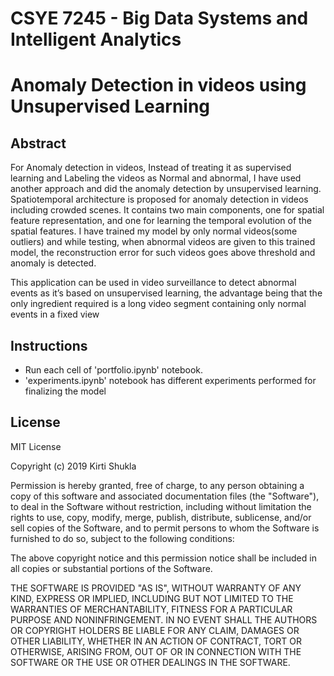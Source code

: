 # CSYE 7245 - Big Data Systems and Intelligent Analytics

# Anomaly Detection in videos using Unsupervised Learning

## Abstract
For Anomaly detection in videos, Instead of treating it as supervised learning and Labeling the videos as Normal and abnormal, I have used another approach and did the anomaly detection by unsupervised learning.
Spatiotemporal architecture is proposed for anomaly detection in videos including crowded scenes. It contains two main components, one for spatial feature representation, and one for learning the temporal evolution of the spatial features.
I have trained my model by only normal videos(some outliers) and while testing, when abnormal videos are given to this trained model, the reconstruction error for such videos goes above threshold and anomaly is detected.

This application can be used in video surveillance to detect abnormal events as it’s based on unsupervised learning, the advantage being that the only ingredient required is a long video segment containing only normal events in a fixed view

## Instructions
* Run each cell of 'portfolio.ipynb' notebook.
* 'experiments.ipynb' notebook has different experiments performed for finalizing the model

## License
MIT License

Copyright (c) 2019 Kirti Shukla

Permission is hereby granted, free of charge, to any person obtaining a copy
of this software and associated documentation files (the "Software"), to deal
in the Software without restriction, including without limitation the rights
to use, copy, modify, merge, publish, distribute, sublicense, and/or sell
copies of the Software, and to permit persons to whom the Software is
furnished to do so, subject to the following conditions:

The above copyright notice and this permission notice shall be included in all
copies or substantial portions of the Software.

THE SOFTWARE IS PROVIDED "AS IS", WITHOUT WARRANTY OF ANY KIND, EXPRESS OR
IMPLIED, INCLUDING BUT NOT LIMITED TO THE WARRANTIES OF MERCHANTABILITY,
FITNESS FOR A PARTICULAR PURPOSE AND NONINFRINGEMENT. IN NO EVENT SHALL THE
AUTHORS OR COPYRIGHT HOLDERS BE LIABLE FOR ANY CLAIM, DAMAGES OR OTHER
LIABILITY, WHETHER IN AN ACTION OF CONTRACT, TORT OR OTHERWISE, ARISING FROM,
OUT OF OR IN CONNECTION WITH THE SOFTWARE OR THE USE OR OTHER DEALINGS IN THE
SOFTWARE.